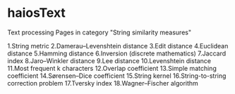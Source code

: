 # haiosText
Text processing 
Pages in category "String similarity measures"

1.String metric
2.Damerau–Levenshtein distance
3.Edit distance
4.Euclidean distance
5.Hamming distance
6.Inversion (discrete mathematics)
7.Jaccard index
8.Jaro–Winkler distance
9.Lee distance
10.Levenshtein distance
11.Most frequent k characters
12.Overlap coefficient
13.Simple matching coefficient
14.Sørensen–Dice coefficient
15.String kernel
16.String-to-string correction problem
17.Tversky index
18.Wagner–Fischer algorithm
